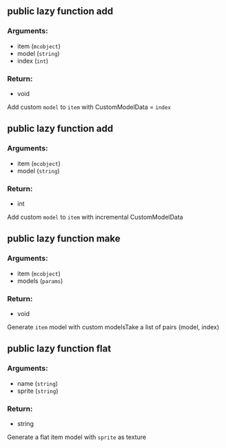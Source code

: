 ## public lazy function add
### Arguments:
- item (`mcobject`)
- model (`string`)
- index (`int`)
### Return:
- void


Add custom `model` to `item` with CustomModelData = `index`

## public lazy function add
### Arguments:
- item (`mcobject`)
- model (`string`)
### Return:
- int


Add custom `model` to `item` with incremental CustomModelData

## public lazy function make
### Arguments:
- item (`mcobject`)
- models (`params`)
### Return:
- void


Generate `item` model with custom modelsTake a list of pairs (model, index)

## public lazy function flat
### Arguments:
- name (`string`)
- sprite (`string`)
### Return:
- string


Generate a flat item model with `sprite` as texture


